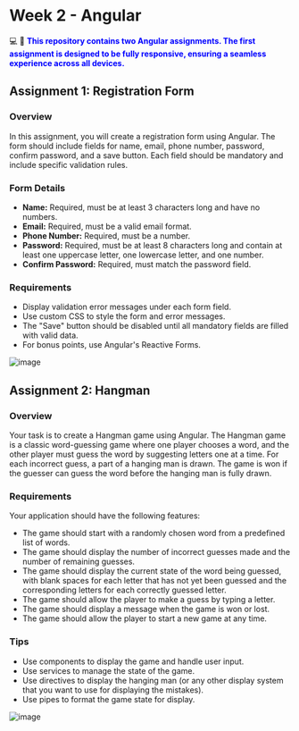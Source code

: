 # Week 2 - Angular

💻 📱 **<span style="color:blue">This repository contains two Angular assignments. The first assignment is designed to be fully responsive, ensuring a seamless experience across all devices.
</span>**



## Assignment 1: Registration Form

### Overview
In this assignment, you will create a registration form using Angular. The form should include fields for name, email, phone number, password, confirm password, and a save button. Each field should be mandatory and include specific validation rules.

### Form Details
- **Name:** Required, must be at least 3 characters long and have no numbers.
- **Email:** Required, must be a valid email format.
- **Phone Number:** Required, must be a number.
- **Password:** Required, must be at least 8 characters long and contain at least one uppercase letter, one lowercase letter, and one number.
- **Confirm Password:** Required, must match the password field.

### Requirements
- Display validation error messages under each form field.
- Use custom CSS to style the form and error messages.
- The "Save" button should be disabled until all mandatory fields are filled with valid data.
- For bonus points, use Angular's Reactive Forms.

![image](https://github.com/user-attachments/assets/4ac22864-dfd1-48cd-8685-a2eabb071034)



## Assignment 2: Hangman

### Overview
Your task is to create a Hangman game using Angular. The Hangman game is a classic word-guessing game where one player chooses a word, and the other player must guess the word by suggesting letters one at a time. For each incorrect guess, a part of a hanging man is drawn. The game is won if the guesser can guess the word before the hanging man is fully drawn.

### Requirements
Your application should have the following features:
- The game should start with a randomly chosen word from a predefined list of words.
- The game should display the number of incorrect guesses made and the number of remaining guesses.
- The game should display the current state of the word being guessed, with blank spaces for each letter that has not yet been guessed and the corresponding letters for each correctly guessed letter.
- The game should allow the player to make a guess by typing a letter.
- The game should display a message when the game is won or lost.
- The game should allow the player to start a new game at any time.

### Tips
- Use components to display the game and handle user input.
- Use services to manage the state of the game.
- Use directives to display the hanging man (or any other display system that you want to use for displaying the mistakes).
- Use pipes to format the game state for display.

![image](https://github.com/user-attachments/assets/dfe90997-ec37-4f4c-9891-3088f1679d23)
